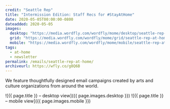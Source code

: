 ```yaml
---
credit: "Seattle Rep"
title: "Intermission Edition: Staff Recs for #StayAtHome"
date: 2020-05-05T00:00:00-0800
dateadded: 2020-05-05
images:
  desktop: "https://media.wordfly.com/wordfly/mome/desktop/seattle-rep-at-home.jpg"
  grid: "https://media.wordfly.com/wordfly/mome/grid/seattle-rep-at-home.jpg"
  mobile: "https://media.wordfly.com/wordfly/mome/mobile/seattle-rep-at-home.jpg"
tags:
  - at-home
  - newsletter
permalink: /emails/seattle-rep-at-home/
archiveurl: https://wfly.co/g8Q6B
---
```

We feature thoughtfully designed email campaigns created by arts and culture organizations from around the world.

![{{ page.title }} – desktop view]({{ page.images.desktop }})
![{{ page.title }} – mobile view]({{ page.images.mobile }})
